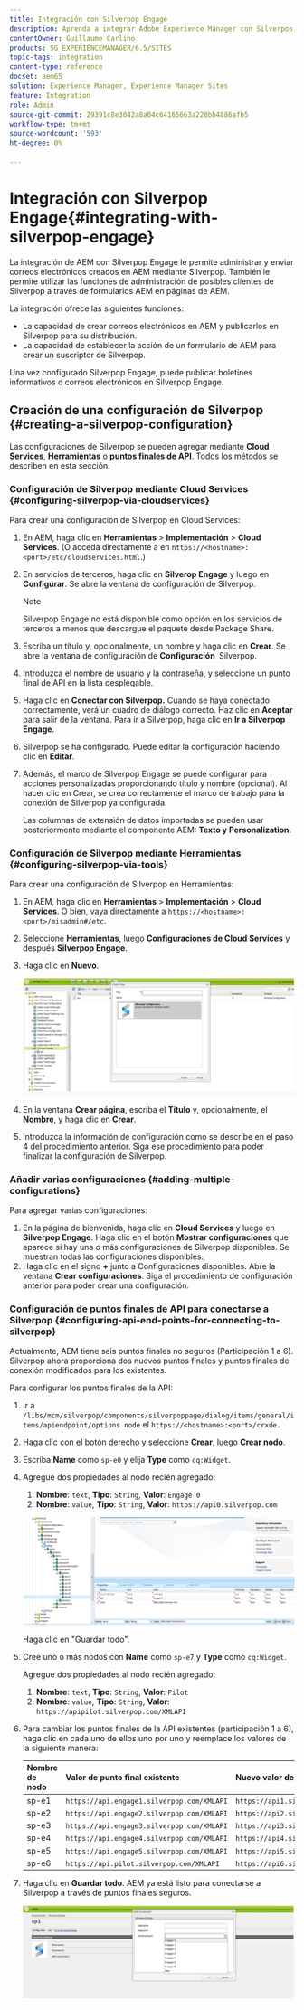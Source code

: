 ```yaml
---
title: Integración con Silverpop Engage
description: Aprenda a integrar Adobe Experience Manager con Silverpop Engage.
contentOwner: Guillaume Carlino
products: SG_EXPERIENCEMANAGER/6.5/SITES
topic-tags: integration
content-type: reference
docset: aem65
solution: Experience Manager, Experience Manager Sites
feature: Integration
role: Admin
source-git-commit: 29391c8e3042a8a04c64165663a228bb4886afb5
workflow-type: tm+mt
source-wordcount: '593'
ht-degree: 0%

---
```


# Integración con Silverpop Engage{#integrating-with-silverpop-engage}

<!-- THIS ENTIRE TOPIC APPEARS OBSOLETE BECAUSE SILVERPOP NO LONGER EXISTS AND THERE ARE NO REDIRECTS FOR THE DOWNLOAD URL BELOW THAT IS 404.
>[!NOTE]
>
>Silverpop integration is **not** available out of the box. Download the Silverpop integration package `https://www.adobeaemcloud.com/content/marketplace/marketplaceProxy.html?packagePath=/content/companies/public/adobe/packages/aem620/product/cq-mcm-integrations-silverpop-content` from Package Share and install it on your instance. After you have installed the package, you can configure it as described in this document. -->

La integración de AEM con Silverpop Engage le permite administrar y enviar correos electrónicos creados en AEM mediante Silverpop. También le permite utilizar las funciones de administración de posibles clientes de Silverpop a través de formularios AEM en páginas de AEM.

La integración ofrece las siguientes funciones:

* La capacidad de crear correos electrónicos en AEM y publicarlos en Silverpop para su distribución.
* La capacidad de establecer la acción de un formulario de AEM para crear un suscriptor de Silverpop.

Una vez configurado Silverpop Engage, puede publicar boletines informativos o correos electrónicos en Silverpop Engage.

## Creación de una configuración de Silverpop {#creating-a-silverpop-configuration}

Las configuraciones de Silverpop se pueden agregar mediante **Cloud Services**, **Herramientas** o **puntos finales de API**. Todos los métodos se describen en esta sección.

### Configuración de Silverpop mediante Cloud Services {#configuring-silverpop-via-cloudservices}

Para crear una configuración de Silverpop en Cloud Services:

1. En AEM, haga clic en **Herramientas** > **Implementación** > **Cloud Services**. (O acceda directamente a en `https://<hostname>:<port>/etc/cloudservices.html`.)
1. En servicios de terceros, haga clic en **Silverop Engage** y luego en **Configurar**. Se abre la ventana de configuración de Silverpop.

   >[!NOTE]
   >
   >Silverpop Engage no está disponible como opción en los servicios de terceros a menos que descargue el paquete desde Package Share.

1. Escriba un título y, opcionalmente, un nombre y haga clic en **Crear**. Se abre la ventana de configuración de **&#x200B; Configuración &#x200B;** Silverpop.
1. Introduzca el nombre de usuario y la contraseña, y seleccione un punto final de API en la lista desplegable.
1. Haga clic en **Conectar con Silverpop.** Cuando se haya conectado correctamente, verá un cuadro de diálogo correcto. Haz clic en **Aceptar** para salir de la ventana. Para ir a Silverpop, haga clic en **Ir a Silverpop Engage**.
1. Silverpop se ha configurado. Puede editar la configuración haciendo clic en **Editar**.
1. Además, el marco de Silverpop Engage se puede configurar para acciones personalizadas proporcionando título y nombre (opcional). Al hacer clic en Crear, se crea correctamente el marco de trabajo para la conexión de Silverpop ya configurada.

   Las columnas de extensión de datos importadas se pueden usar posteriormente mediante el componente AEM: **Texto y Personalization**.

### Configuración de Silverpop mediante Herramientas {#configuring-silverpop-via-tools}

Para crear una configuración de Silverpop en Herramientas:

1. En AEM, haga clic en **Herramientas** > **Implementación** > **Cloud Services**. O bien, vaya directamente a `https://<hostname>:<port>/misadmin#/etc`.
1. Seleccione **Herramientas**, luego **Configuraciones de Cloud Services** y después **Silverpop Engage**.
1. Haga clic en **Nuevo**.

   ![chlimage_1-6](assets/chlimage_1-6.jpeg)

1. En la ventana **Crear página**, escriba el **Título** y, opcionalmente, el **Nombre**, y haga clic en **Crear**.
1. Introduzca la información de configuración como se describe en el paso 4 del procedimiento anterior. Siga ese procedimiento para poder finalizar la configuración de Silverpop.

### Añadir varias configuraciones {#adding-multiple-configurations}

Para agregar varias configuraciones:

1. En la página de bienvenida, haga clic en **Cloud Services** y luego en **Silverpop Engage**. Haga clic en el botón **Mostrar configuraciones** que aparece si hay una o más configuraciones de Silverpop disponibles. Se muestran todas las configuraciones disponibles.
1. Haga clic en el signo **+** junto a Configuraciones disponibles. Abre la ventana **Crear configuraciones**. Siga el procedimiento de configuración anterior para poder crear una configuración.

### Configuración de puntos finales de API para conectarse a Silverpop {#configuring-api-end-points-for-connecting-to-silverpop}

Actualmente, AEM tiene seis puntos finales no seguros (Participación 1 a 6). Silverpop ahora proporciona dos nuevos puntos finales y puntos finales de conexión modificados para los existentes.

Para configurar los puntos finales de la API:

1. Ir a `/libs/mcm/silverpop/components/silverpoppage/dialog/items/general/items/apiendpoint/options node` el `https://<hostname>:<port>/crxde.`
1. Haga clic con el botón derecho y seleccione **Crear**, luego **Crear nodo**.
1. Escriba **Name** como `sp-e0` y elija **Type** como `cq:Widget`.
1. Agregue dos propiedades al nodo recién agregado:

   1. **Nombre**: `text`, **Tipo**: `String`, **Valor**: `Engage 0`
   1. **Nombre**: `value`, **Tipo**: `String`, **Valor**: `https://api0.silverpop.com`

   ![chlimage_1-42](assets/chlimage_1-42.png)

   Haga clic en &quot;Guardar todo&quot;.

1. Cree uno o más nodos con **Name** como `sp-e7` y **Type** como `cq:Widget`.

   Agregue dos propiedades al nodo recién agregado:

   1. **Nombre**: `text`, **Tipo**: `String`, **Valor**: `Pilot`
   1. **Nombre**: `value`, **Tipo**: `String`, **Valor**: `https://apipilot.silverpop.com/XMLAPI`

1. Para cambiar los puntos finales de la API existentes (participación 1 a 6), haga clic en cada uno de ellos uno por uno y reemplace los valores de la siguiente manera:

   | **Nombre de nodo** | **Valor de punto final existente** | **Nuevo valor de punto final** |
   |---|---|---|
   | sp-e1 | `https://api.engage1.silverpop.com/XMLAPI` | `https://api1.silverpop.com` |
   | sp-e2 | `https://api.engage2.silverpop.com/XMLAPI` | `https://api2.silverpop.com` |
   | sp-e3 | `https://api.engage3.silverpop.com/XMLAPI` | `https://api3.silverpop.com` |
   | sp-e4 | `https://api.engage4.silverpop.com/XMLAPI` | `https://api4.silverpop.com` |
   | sp-e5 | `https://api.engage5.silverpop.com/XMLAPI` | `https://api5.silverpop.com` |
   | sp-e6 | `https://api.pilot.silverpop.com/XMLAPI` | `https://api6.silverpop.com` |

1. Haga clic en **Guardar todo**. AEM ya está listo para conectarse a Silverpop a través de puntos finales seguros.

   ![chlimage_1-7](assets/chlimage_1-7.jpeg)
